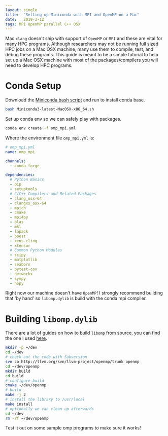 ```yaml
---
layout: single
title:  "Setting up Miniconda with MPI and OpenMP on a Mac"
date:   2019-3-12
tags: MPI OpenMP parallel C++ OSX
---
```


Mac `clang` doesn't ship with support of `OpenMP` or `MPI` and these are vital for many HPC programs.
Although researchers may not be running full sized HPC jobs on a Mac OSX machine, many use them to compile, test, and debug these programs.
This guide is meant to be a simple tutorial to help set up a Mac OSX machine with most of the packages/compilers you will need to develop HPC programs.  

# Conda Setup
Download the [Miniconda bash script](https://conda.io/en/latest/miniconda.html) and run to install conda base.


```bash
bash Miniconda3-latest-MacOSX-x86_64.sh
```

Set up conda env so we can safely play with packages.

```bash
conda env create -f omp_mpi.yml
```

Where the environment file `omp_mpi.yml` is:

```yml
# omp_mpi.yml
name: omp_mpi

channels:
  - conda-forge

dependencies:
  # Python Basics
  - pip
  - setuptools
  # C/C++ Compilers and Related Packages
  - clang_osx-64
  - clangxx_osx-64
  - mpich
  - cmake
  - mpi4py
  - blas
  - mkl
  - lapack
  - boost
  - xeus-cling
  - xtensor
  # Common Python Modules
  - scipy
  - matplotlib
  - seaborn
  - pytest-cov
  - networkx
  - sympy
  - h5py
```

Right now our machine doesn't have `OpenMP`!
I strongly recommend building that 'by hand' so `libomp.dylib` is build with the conda mpi compiler.

# Building `libomp.dylib`
There are a lot of guides on how to build `libomp` from source, you can find the one I used [here]( https://www.uio.no/studier/emner/matnat/ifi/IN3200/v19/teaching-material/in3200_setup.pdf).

```bash
mkdir -p ~/dev
cd ~/dev
# check out the code with Subversion
svn co http://llvm.org/svn/llvm-project/openmp/trunk openmp
cd ~/dev/openmp
mkdir build
cd build
# configure build
cmake ~/dev/openmp
# build
make -j 2
# install the library to /usr/local
make install
# optionally we can clean up afterwards
cd ~/dev
rm -rf ~/dev/openmp
```

Test it out on some sample omp programs to make sure it works!
